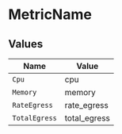 # MetricName


## Values

| Name          | Value         |
| ------------- | ------------- |
| `Cpu`         | cpu           |
| `Memory`      | memory        |
| `RateEgress`  | rate_egress   |
| `TotalEgress` | total_egress  |
